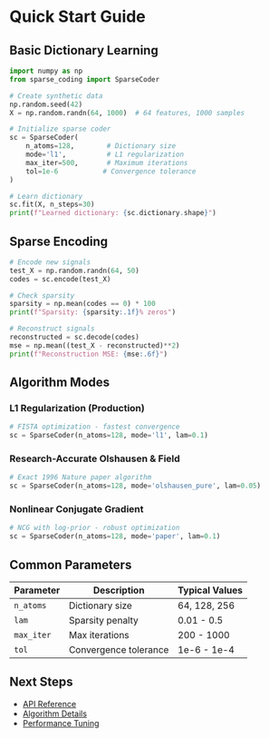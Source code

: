 # Quick Start Guide

## Basic Dictionary Learning

```python
import numpy as np
from sparse_coding import SparseCoder

# Create synthetic data
np.random.seed(42)
X = np.random.randn(64, 1000)  # 64 features, 1000 samples

# Initialize sparse coder
sc = SparseCoder(
    n_atoms=128,        # Dictionary size
    mode='l1',          # L1 regularization
    max_iter=500,       # Maximum iterations
    tol=1e-6           # Convergence tolerance
)

# Learn dictionary
sc.fit(X, n_steps=30)
print(f"Learned dictionary: {sc.dictionary.shape}")
```

## Sparse Encoding

```python
# Encode new signals
test_X = np.random.randn(64, 50)
codes = sc.encode(test_X)

# Check sparsity
sparsity = np.mean(codes == 0) * 100
print(f"Sparsity: {sparsity:.1f}% zeros")

# Reconstruct signals
reconstructed = sc.decode(codes)
mse = np.mean((test_X - reconstructed)**2)
print(f"Reconstruction MSE: {mse:.6f}")
```

## Algorithm Modes

### L1 Regularization (Production)
```python
# FISTA optimization - fastest convergence
sc = SparseCoder(n_atoms=128, mode='l1', lam=0.1)
```

### Research-Accurate Olshausen & Field
```python
# Exact 1996 Nature paper algorithm
sc = SparseCoder(n_atoms=128, mode='olshausen_pure', lam=0.05)
```

### Nonlinear Conjugate Gradient
```python
# NCG with log-prior - robust optimization
sc = SparseCoder(n_atoms=128, mode='paper', lam=0.1)
```

## Common Parameters

| Parameter | Description | Typical Values |
|-----------|-------------|----------------|
| `n_atoms` | Dictionary size | 64, 128, 256 |
| `lam` | Sparsity penalty | 0.01 - 0.5 |
| `max_iter` | Max iterations | 200 - 1000 |
| `tol` | Convergence tolerance | 1e-6 - 1e-4 |

## Next Steps

- [API Reference](../api/sparse-coder.md)
- [Algorithm Details](../user-guide/sparse-coding.md)
- [Performance Tuning](../user-guide/performance.md)